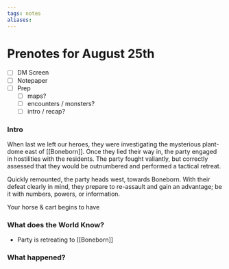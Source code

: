 ```yaml
---
tags: notes
aliases:
---
```


# Prenotes for August 25th
- [ ] DM Screen
- [ ] Notepaper
- [ ] Prep
	- [ ] maps?
	- [ ] encounters / monsters?
	- [ ] intro / recap?

### Intro

When last we left our heroes, they were investigating the mysterious plant-dome east of [[Boneborn]]. Once they lied their way in, the party engaged in hostilities with the residents. The party fought valiantly, but correctly assessed that they would be outnumbered and performed a tactical retreat. 

Quickly remounted, the party heads west, towards Boneborn. With their defeat clearly in mind, they prepare to re-assault and gain an advantage; be it with numbers, powers, or information. 

Your horse & cart begins to have 

### What does the World Know?

- Party is retreating to [[Boneborn]]

### What happened?